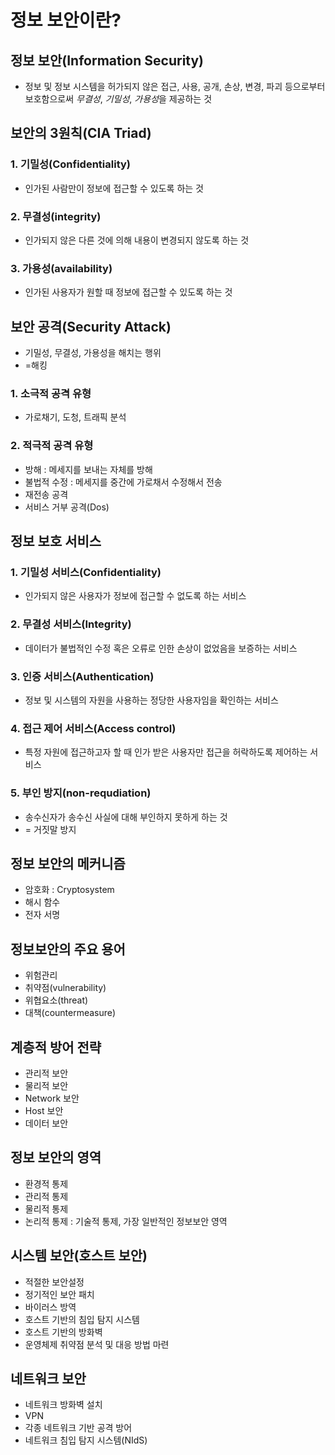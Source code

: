 # 정보 보안이란?



## 정보 보안(Information Security)

- 정보 및 정보 시스템을 허가되지 않은 접근, 사용, 공개, 손상, 변경, 파괴 등으로부터 보호함으로써 *무결성*, *기밀성*, *가용성*을 제공하는 것



## 보안의 3원칙(CIA Triad)

### 1. 기밀성(Confidentiality)

- 인가된 사람만이 정보에 접근할 수 있도록 하는 것

### 2. 무결성(integrity)

- 인가되지 않은 다른 것에 의해 내용이 변경되지 않도록 하는 것

### 3. 가용성(availability)

- 인가된 사용자가 원할 때 정보에 접근할 수 있도록 하는 것



## 보안 공격(Security Attack)

- 기밀성, 무결성, 가용성을 해치는 행위
- =해킹

### 1. 소극적 공격 유형

- 가로채기, 도청, 트래픽 분석

### 2. 적극적 공격 유형

- 방해 : 메세지를 보내는 자체를 방해
- 불법적 수정 : 메세지를 중간에 가로채서 수정해서 전송
- 재전송 공격
- 서비스 거부 공격(Dos)



## 정보 보호 서비스

### 1. 기밀성 서비스(Confidentiality)

- 인가되지 않은 사용자가 정보에 접근할 수 없도록 하는 서비스

### 2. 무결성 서비스(Integrity)

- 데이터가 불법적인 수정 혹은 오류로 인한 손상이 없었음을 보증하는 서비스

### 3. 인증 서비스(Authentication)

- 정보 및 시스템의 자원을 사용하는 정당한 사용자임을 확인하는 서비스

### 4. 접근 제어 서비스(Access control)

- 특정 자원에 접근하고자 할 때 인가 받은 사용자만 접근을 허락하도록 제어하는 서비스

### 5. 부인 방지(non-requdiation)

- 송수신자가 송수신 사실에 대해 부인하지 못하게 하는 것
- = 거짓말 방지



## 정보 보안의 메커니즘

- 암호화 : Cryptosystem
- 해시 함수
- 전자 서명



## 정보보안의 주요 용어

- 위험관리
- 취약점(vulnerability)
- 위협요소(threat)
- 대책(countermeasure)

## 계층적 방어 전략

- 관리적 보안
- 물리적 보안
- Network 보안
- Host 보안
- 데이터 보안



## 정보 보안의 영역

- 환경적 통제
- 관리적 통제
- 물리적 통제
- 논리적 통제 : 기술적 통제, 가장 일반적인 정보보안 영역



## 시스템 보안(호스트 보안)

- 적절한 보안설정
- 정기적인 보안 패치
- 바이러스 방역
- 호스트 기반의 침입 탐지 시스템
- 호스트 기반의 방화벽
- 운영체제 취약점 분석 및 대응 방법 마련



## 네트워크 보안

- 네트워크 방화벽 설치
- VPN
- 각종 네트워크 기반 공격 방어
- 네트워크 침입 탐지 시스템(NIdS)